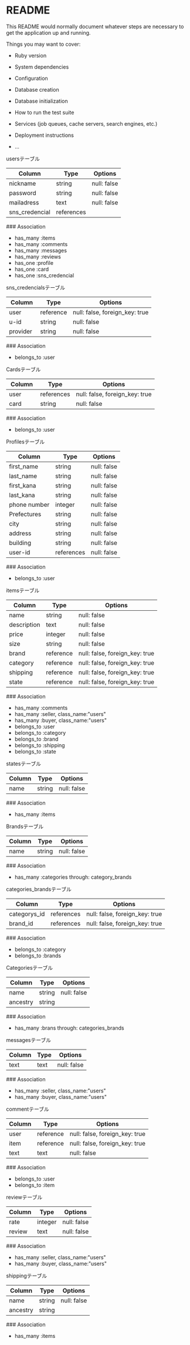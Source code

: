 # README

This README would normally document whatever steps are necessary to get the
application up and running.

Things you may want to cover:

* Ruby version

* System dependencies

* Configuration

* Database creation

* Database initialization

* How to run the test suite

* Services (job queues, cache servers, search engines, etc.)

* Deployment instructions

* ...

usersテーブル

| Column | Type | Options |
|------|----|-------|
| nickname | string |null: false |
| password |string |null: false |
| mailadress |text |null: false |
| sns_credencial | references |

### Association
- has_many :items
- has_many :comments
- has_many :messages
- has_many :reviews
- has_one :profile
- has_one :card
- has_one :sns_credencial

sns_credencialsテーブル

| Column | Type | Options |
|------|----|-------|
| user | reference |null: false, foreign_key: true |
| u-id | string | null: false |
| provider | string | null: false |

### Association
- belongs_to :user

Cardsテーブル

| Column | Type | Options |
|------|----|-------|
| user| references |null: false, foreign_key: true |
| card | string |null: false |

### Association
- belongs_to :user

Profilesテーブル

| Column | Type | Options |
|------|----|-------|
| first_name  | string | null: false |
| last_name | string | null: false |
| first_kana | string | null: false |
| last_kana | string | null: false |
| phone number | integer | null: false |
| Prefectures | string | null: false |
| city | string | null: false |
| address | string | null: false |
| building | string | null: false |
| user-id|references | null: false |

### Association
- belongs_to :user


itemsテーブル

|Column|Type|Options|
|------|----|-------|
| name | string | null: false |
| description | text | null: false |
| price | integer | null: false |
| size | string | null: false |
| brand | reference | null: false, foreign_key: true |
| category | reference | null: false, foreign_key: true |
| shipping | reference | null: false, foreign_key: true |
| state | reference | null: false, foreign_key: true |

### Association
- has_many :comments
- has_many :seller, class_name:"users"
- has_many :buyer, class_name:"users"
- belongs_to :user
- belongs_to :category
- belongs_to :brand
- belongs_to :shipping
- belongs_to :state

statesテーブル

|Column|Type|Options|
|------|----|-------|
| name | string | null: false |

### Association
- has_many :items

Brandsテーブル

|Column|Type|Options|
|------|----|-------|
| name | string | null: false |

### Association
- has_many :categories through: category_brands

categories_brandsテーブル

|Column|Type|Options|
|------|----|-------|
| categorys_id | references |null: false, foreign_key: true |
| brand_id | references |null: false, foreign_key: true |

### Association
- belongs_to :category
- belongs_to :brands

Categoriesテーブル

|Column|Type|Options|
|------|----|-------|
| name | string | null: false |
| ancestry | string | |

### Association
- has_many :brans through: categories_brands


messagesテーブル

|Column|Type|Options|
|------|----|-------|
| text | text | null: false |

### Association
- has_many :seller, class_name:"users"
- has_many :buyer, class_name:"users"


commentテーブル

|Column|Type|Options|
|------|----|-------|
| user | reference | null: false, foreign_key: true |
| item | reference | null: false, foreign_key: true |
| text | text | null: false |

### Association
- belongs_to :user
- belongs_to :item

reviewテーブル

|Column|Type|Options|
|------|----|-------|
| rate | integer | null: false |
| review | text | null: false |

### Association
- has_many :seller, class_name:"users"
- has_many :buyer, class_name:"users"


shippingテーブル

|Column|Type|Options|
|------|----|-------|
| name | string | null: false |
| ancestry | string | |

### Association
- has_many :items